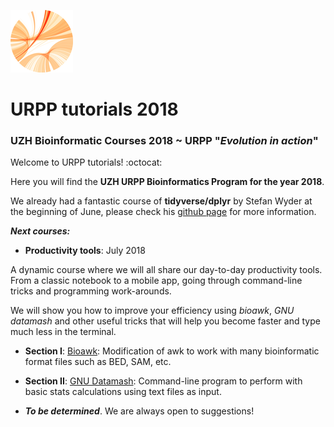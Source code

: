 ![alt text](https://github.com/carlalbc/URPP_tutorials/blob/master/img/Logo_URPP_kl2.png)
# URPP tutorials 2018 


### UZH Bioinformatic Courses 2018 ~ URPP "_Evolution in action_"


Welcome to URPP tutorials! :octocat:

Here you will find the **UZH URPP Bioinformatics Program for the year 2018**.

We already had a fantastic course of **tidyverse/dplyr** by Stefan Wyder at the beginning of June, please check his [github page](https://github.com/swyder/dplyr_tutorial) for more information. 

***Next courses:***

- **Productivity tools**: July 2018 

A dynamic course where we will all share our day-to-day productivity tools. From a classic notebook to a mobile app, going through command-line tricks and programming work-arounds.

We will show you how to improve your efficiency using _bioawk_, _GNU datamash_ and other useful tricks that will help you become faster and type much less in the terminal.

- **Section I**: [Bioawk](https://github.com/swyder/): Modification of awk to work with many bioinformatic format files such as BED, SAM, etc.

- **Section II**: [GNU Datamash](https://github.com/carlalbc/URPP_tutorials/blob/master/Productivity_tools_GNUdatamash.md): Command-line program to perform with basic stats calculations using text files as input.


- **_To be determined_**. We are always open to suggestions!
